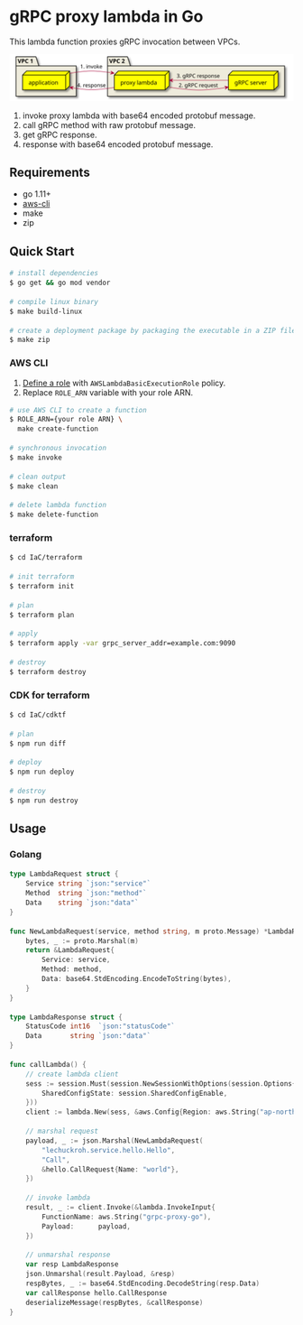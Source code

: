 # gRPC proxy lambda in Go

This lambda function proxies gRPC invocation between VPCs.

![diagram](docs/diagram.svg)

1. invoke proxy lambda with base64 encoded protobuf message.
2. call gRPC method with raw protobuf message.
3. get gRPC response.
4. response with base64 encoded protobuf message.

## Requirements
* go 1.11+
* [aws-cli](https://docs.aws.amazon.com/ko_kr/cli/latest/userguide/cli-chap-install.html)
* make
* zip

## Quick Start

```bash
# install dependencies
$ go get && go mod vendor

# compile linux binary
$ make build-linux

# create a deployment package by packaging the executable in a ZIP file. 
$ make zip
```

### AWS CLI
1. [Define a role](https://console.aws.amazon.com/iam/home#/roles) with `AWSLambdaBasicExecutionRole` policy. 
2. Replace `ROLE_ARN` variable with your role ARN.

```bash
# use AWS CLI to create a function
$ ROLE_ARN={your role ARN} \
  make create-function

# synchronous invocation 
$ make invoke

# clean output
$ make clean

# delete lambda function
$ make delete-function
```

### terraform

```bash
$ cd IaC/terraform

# init terraform
$ terraform init

# plan
$ terraform plan

# apply
$ terraform apply -var grpc_server_addr=example.com:9090

# destroy
$ terraform destroy
```

### CDK for terraform

```bash
$ cd IaC/cdktf

# plan
$ npm run diff

# deploy
$ npm run deploy

# destroy
$ npm run destroy
```


## Usage

### Golang
```go
type LambdaRequest struct {
    Service string `json:"service"`
    Method  string `json:"method"`
    Data    string `json:"data"`
}

func NewLambdaRequest(service, method string, m proto.Message) *LambdaRequest {
    bytes, _ := proto.Marshal(m)
    return &LambdaRequest{
        Service: service,
        Method: method,
        Data: base64.StdEncoding.EncodeToString(bytes),
    }
}

type LambdaResponse struct {
    StatusCode int16  `json:"statusCode"`
    Data       string `json:"data"`
}

func callLambda() {
    // create lambda client
    sess := session.Must(session.NewSessionWithOptions(session.Options{
        SharedConfigState: session.SharedConfigEnable,
    }))
    client := lambda.New(sess, &aws.Config{Region: aws.String("ap-northeast-2")})

    // marshal request
    payload, _ := json.Marshal(NewLambdaRequest(
        "lechuckroh.service.hello.Hello",
        "Call",
        &hello.CallRequest{Name: "world"},
    })

    // invoke lambda
    result, _ := client.Invoke(&lambda.InvokeInput{
        FunctionName: aws.String("grpc-proxy-go"),
        Payload:      payload,
    })

    // unmarshal response
    var resp LambdaResponse
    json.Unmarshal(result.Payload, &resp)
    respBytes, _ := base64.StdEncoding.DecodeString(resp.Data)
    var callResponse hello.CallResponse
    deserializeMessage(respBytes, &callResponse)
}
```
